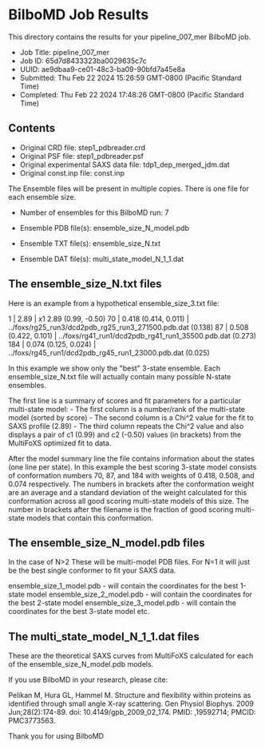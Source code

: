 
# BilboMD Job Results

This directory contains the results for your pipeline_007_mer BilboMD job.

- Job Title:  pipeline_007_mer
- Job ID:  65d7d8433323ba0029635c7c
- UUID:  ae9dbaa9-ce01-48c3-ba09-90bfd7a45e8a
- Submitted:  Thu Feb 22 2024 15:26:59 GMT-0800 (Pacific Standard Time)
- Completed:  Thu Feb 22 2024 17:48:26 GMT-0800 (Pacific Standard Time)

## Contents

- Original CRD file:  step1_pdbreader.crd
- Original PSF file:  step1_pdbreader.psf
- Original experimental SAXS data file:  tdp1_dep_merged_jdm.dat
- Original const.inp file:  const.inp

The Ensemble files will be present in multiple copies. There is one file for each ensemble size.

- Number of ensembles for this BilboMD run: 7

- Ensemble PDB file(s):  ensemble_size_N_model.pdb
- Ensemble TXT file(s):  ensemble_size_N.txt
- Ensemble DAT file(s):  multi_state_model_N_1_1.dat

## The ensemble_size_N.txt files

Here is an example from a hypothetical ensemble_size_3.txt file:

1 |  2.89 | x1 2.89 (0.99, -0.50)
   70   | 0.418 (0.414, 0.011) | ../foxs/rg25_run3/dcd2pdb_rg25_run3_271500.pdb.dat (0.138)
   87   | 0.508 (0.422, 0.101) | ../foxs/rg41_run1/dcd2pdb_rg41_run1_35500.pdb.dat (0.273)
  184   | 0.074 (0.125, 0.024) | ../foxs/rg45_run1/dcd2pdb_rg45_run1_23000.pdb.dat (0.025)

In this example we show only the "best" 3-state ensemble. Each ensemble_size_N.txt file will
actually contain many possible N-state ensembles.

The first line is a summary of scores and fit parameters for a particular multi-state model:
    - The first column is a number/rank of the multi-state model (sorted by score)
    - The second column is a Chi^2 value for the fit to SAXS profile (2.89)
    - The third column repeats the Chi^2 value and also displays a pair of c1 (0.99) and c2 (-0.50)
      values (in brackets) from the MultiFoXS optimized fit to data.

After the model summary line the file contains information about the states (one line per state).
In this example the best scoring 3-state model consists of conformation numbers 70, 87, and 184
with weights of 0.418, 0.508, and 0.074 respectively. The numbers in brackets after the
conformation weight are an average and a standard	deviation of the weight calculated for this
conformation across all good scoring multi-state models of this size. The number in brackets
after the filename is the fraction of good scoring multi-state models that contain this conformation.

## The ensemble_size_N_model.pdb files

In the case of N>2 These will be multi-model PDB files. For N=1 it will just be the best single conformer
to fit your SAXS data.

ensemble_size_1_model.pdb  - will contain the coordinates for the best 1-state model
ensemble_size_2_model.pdb  - will contain the coordinates for the best 2-state model
ensemble_size_3_model.pdb  - will contain the coordinates for the best 3-state model
etc.

## The multi_state_model_N_1_1.dat files

These are the theoretical SAXS curves from MultiFoXS calculated for each of the ensemble_size_N_model.pdb models.

If you use BilboMD in your research, please cite:

Pelikan M, Hura GL, Hammel M. Structure and flexibility within proteins as identified through small angle X-ray scattering. Gen Physiol Biophys. 2009 Jun;28(2):174-89. doi: 10.4149/gpb_2009_02_174. PMID: ,19592714; PMCID: PMC3773563.

Thank you for using BilboMD
